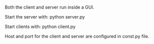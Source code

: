 Both the client and server run inside a GUI.

Start the server with:
python server.py

Start clients with:
python client.py

Host and port for the client and server are configured in const.py file.